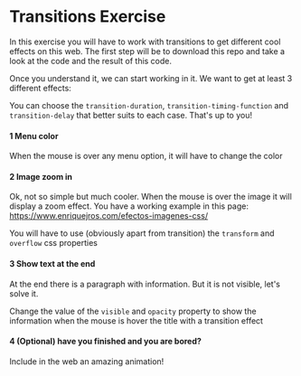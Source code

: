 # Transitions Exercise
In this exercise you will have to work with transitions to get different cool effects on this web. The first step will be to download this repo and take a look at the code and the result of this code.

Once you understand it, we can start working in it. We want to get at least 3 different effects:

You can choose the `transition-duration`, `transition-timing-function` and `transition-delay` that better suits to each case. 
That's up to you!

#### 1 Menu color
When the mouse is over any menu option, it will have to change the color

#### 2 Image zoom in
Ok, not so simple but much cooler. When the mouse is over the image it will display a zoom effect. 
You have a working example in this page: 
https://www.enriquejros.com/efectos-imagenes-css/

You will have to use (obviously apart from transition) the `transform` and `overflow` css properties

#### 3 Show text at the end
At the end there is a paragraph with information. But it is not visible, let's solve it.

Change the value of the `visible` and `opacity` property to show the information when the mouse is hover the title with a transition effect

#### 4 (Optional) have you finished and you are bored?
Include in the web an amazing animation!

